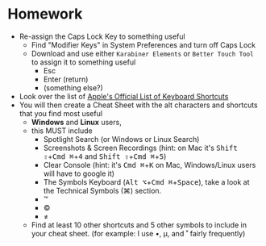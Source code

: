 # Homework


- Re-assign the Caps Lock Key to something useful
    - Find "Modifier Keys" in System Preferences and turn off Caps Lock
    - Download and use either `Karabiner Elements` or `Better Touch Tool` to assign it to something useful
        - Esc
        - Enter (return)
        - (something else?)
- Look over the list of [Apple's Official List of Keyboard Shortcuts](https://support.apple.com/en-us/HT201236)
- You will then create a Cheat Sheet with the alt characters and shortcuts that you find most useful
    - **Windows** and **Linux** users, 
    - this MUST include
        - Spotlight Search (or Windows or Linux Search)
        - Screenshots & Screen Recordings (hint: on Mac it's <kbd>Shift ⇧</kbd>+<kbd>Cmd ⌘</kbd>+<kbd>4</kbd> and <kbd>Shift ⇧</kbd>+<kbd>Cmd ⌘</kbd>+<kbd>5</kbd>)
        - Clear Console (hint: it's <kbd>Cmd ⌘</kbd>+<kbd>K</kbd> on Mac, Windows/Linux users will have to google it)
        - The Symbols Keyboard (<kbd>Alt ⌥</kbd>+<kbd>Cmd ⌘</kbd>+<kbd>Space</kbd>), take a look at the Technical Symbols (⌘) section.
        - ™
        - ©
        - ≠
    - Find at least 10 other shortcuts and 5 other symbols to include in your cheat sheet.
      (for example: I use •, µ, and ˚ fairly frequently)
